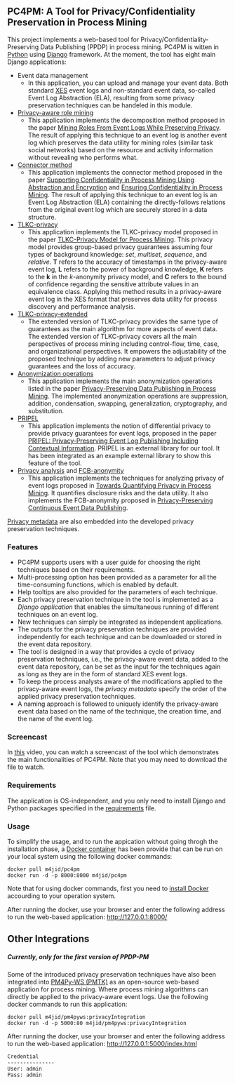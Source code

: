 ## PC4PM: A Tool for Privacy/Confidentiality Preservation in Process Mining
This project implements a web-based tool for Privacy/Confidentiality-Preserving Data Publishing (PPDP) in process mining. PC4PM is witten in [Python](https://www.python.org/) using [Django](https://www.djangoproject.com/) framework. 
At the moment, the tool has eight main Django applications: 
* Event data management
  - In this application, you can upload and manage your event data. Both standard [XES](http://xes-standard.org/) event logs and non-standard event data, so-called Event Log Abstraction (ELA), resulting from some privacy preservation techniques can be handeled in this module.
* [Privacy-aware role mining](https://github.com/m4jidRafiei/privacyAware-roleMining)
  - This application implements the decomposition method proposed in the paper [Mining Roles From Event Logs While Preserving Privacy](https://www.researchgate.net/publication/334290646_Mining_Roles_From_Event_Logs_While_Preserving_Privacy). The result of applying this technique to an event log is another event log which preserves the data utility for mining roles (similar task social networks) based on the resource and activity information without revealing who performs what.
* [Connector method](https://github.com/m4jidRafiei/privacyAware-ConnectorMethod_DFG)
  - This application implements the connector method proposed in the paper [Supporting Confidentiality in Process Mining Using Abstraction and Encryption](https://www.researchgate.net/publication/338432872_Supporting_Confidentiality_in_Process_Mining_Using_Abstraction_and_Encryption) and [Ensuring Confidentiality in Process Mining](https://www.researchgate.net/publication/330042256_Ensuring_Confidentiality_in_Process_Mining). The result of applying this technique to an event log is an Event Log Abstraction (ELA) containing the directly-follows relations from the original event log which are securely stored in a data structure.
* [TLKC-privacy](https://github.com/m4jidRafiei/TLKC-Privacy)
  - This application implements the TLKC-privacy model proposed in the paper [TLKC-Privacy Model for Process Mining](https://www.researchgate.net/publication/340261780_TLKC-Privacy_Model_for_Process_Mining). This privacy model provides group-based privacy guarantees assuming four types of background knowledge: _set_, _multiset_, _sequence_, and _relative_. __T__ refers to the accuracy of timestamps in the privacy-aware event log, __L__ refers to the power of background knowledge, __K__ refers to the __k__ in the _k_-anonymity privacy model, and __C__ refers to the bound of confidence regarding the sensitive attribute values in an equivalence class. Applying this method results in a privacy-aware event log in the XES format that preserves data utility for process discovery and performance analysis.
* [TLKC-privacy-extended](https://github.com/m4jidRafiei/TLKC-Privacy-ext)
  - The extended version of TLKC-privacy provides the same type of guarantees as the main algorithm for more aspects of event data.
  The extended version of TLKC-privacy covers all the main perspectives of process mining including control-flow, time, case, and organizational perspectives. It empowers the adjustability of the proposed technique by adding new parameters to adjust privacy guarantees and the loss of accuracy. 
* [Anonymization operations](https://github.com/m4jidRafiei/PPDP-AnonOps)
  - This application implements the main anonymization operations listed in the paper [Privacy-Preserving Data Publishing in Process Mining](https://www.researchgate.net/publication/342048551_Privacy-Preserving_Data_Publishing_in_Process_Mining).
  The implemented anonymization operations are suppression, addition, condensation, swapping, generalization, cryptography, and substitution.
* [PRIPEL](https://github.com/samadeusfp/PRIPEL) 
  - This application implements the notion of differential privacy to provide privacy guarantees for event logs, proposed in the paper [PRIPEL: Privacy-Preserving Event Log Publishing Including Contextual Information](https://www.researchgate.net/publication/342313273_PRIPEL_Privacy-Preserving_Event_Log_Publishing_Including_Contextual_Information).
  PRIPEL is an external library for our tool. It has been integrated as an example external library to show this feature of the tool.
* [Privacy analysis](https://github.com/m4jidRafiei/privacy_quantification) and [FCB-anonymity](https://github.com/m4jidRafiei/PP_CEDP) 
  - This application implements the techniques for analyzing privacy of event logs proposed in [Towards Quantifying Privacy in Process Mining](https://www.researchgate.net/publication/344452810_Towards_Quantifying_Privacy_in_Process_Mining). It quantifies disclosure risks and the data utility.
  It also implements the FCB-anonymity proposed in [Privacy-Preserving Continuous Event Data Publishing](https://www.researchgate.net/publication/351848863_Privacy-Preserving_Continuous_Event_Data_Publishing).
  
[Privacy metadata](https://github.com/m4jidRafiei/privacy_metadata) are also embedded into the developed privacy preservation techniques.

### Features
* PC4PM supports users with a user guide for choosing the right techniques based on their requirements.
* Multi-processing option has been provided as a parameter for all the time-consuming functions, which is enabled by default.
* Help tooltips are also provided for the parameters of each technique.
* Each privacy preservation technique in the tool is implemented as a _Django application_ that enables the simultaneous running of different techniques on an event log. 
* New techniques can simply be integrated as independent applications. 
* The outputs for the privacy preservation techniques are provided independently for each technique and can be downloaded or stored in the event data repository.
* The tool is designed in a way that provides a cycle of privacy preservation techniques, i.e., the privacy-aware event data, added to the event data repository, can be set as the input for the techniques again as long as they are in the form of standard XES event logs. 
* To keep the process analysts aware of the modifications applied to the privacy-aware event logs, the _privacy metadata_ specify the order of the applied privacy preservation techniques. 
* A naming approach is followed to uniquely identify the privacy-aware event data based on the name of the technique, the creation time, and the name of the event log.    

### Screencast
In [this](https://github.com/m4jidRafiei/PC4PM/blob/main/PC4PM_Screencast.mp4) video, you can watch a screencast of the tool which demonstrates the main functionalities of PC4PM. Note that you may need to download the file to watch.

### Requirements
The application is OS-independent, and you only need to install Django and Python packages specified in the [requirements](https://github.com/m4jidRafiei/PPDP-PM/blob/master/requirements.txt) file.

### Usage
To simplify the usage, and to run the appication without going throgh the installation phase, a [Docker container](https://hub.docker.com/r/m4jid/ppdp-pm) has been provide that can be run on your local system using the following docker commands:

```shell
docker pull m4jid/pc4pm
docker run -d -p 8000:8000 m4jid/pc4pm
``` 
Note that for using docker commands, first you need to [install Docker](https://docs.docker.com/get-docker/) accourding to your operation system.

After running the docker, use your browser and enter the following address to run the web-based application:
<http://127.0.0.1:8000/> 

## Other Integrations 
##### Currently, only for the first version of PPDP-PM
Some of the introduced privacy preservation techniques have also been integrated into [PM4Py-WS (PMTK)](https://github.com/m4jidRafiei/pm4py-ws/tree/privacyIntegration) as an open-source web-based
application for process mining. Where process mining algorithms can directly be applied to the privacy-aware event logs. Use the following docker commands to run this application:

```shell
docker pull m4jid/pm4pyws:privacyIntegration
docker run -d -p 5000:80 m4jid/pm4pyws:privacyIntegration
```
After running the docker, use your browser and enter the following address to run the web-based application:
<http://127.0.0.1:5000/index.html> 

 ```shell
Credential
---------------
User: admin
Pass: admin
```

